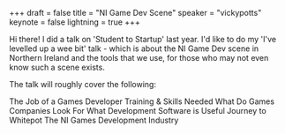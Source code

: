 +++
draft = false
title = "NI Game Dev Scene"
speaker = "vickypotts"
keynote = false
lightning = true
+++

Hi there! I did a talk on 'Student to Startup' last year. I'd like to do my 'I've levelled up a wee bit' talk - which is about the NI Game Dev scene in Northern Ireland and the tools that we use, for those who may not even know such a scene exists. 

The talk will roughly cover the following:

The Job of a Games Developer
Training & Skills Needed
What Do Games Companies Look For
What Development Software is Useful
Journey to Whitepot
The NI Games Development Industry